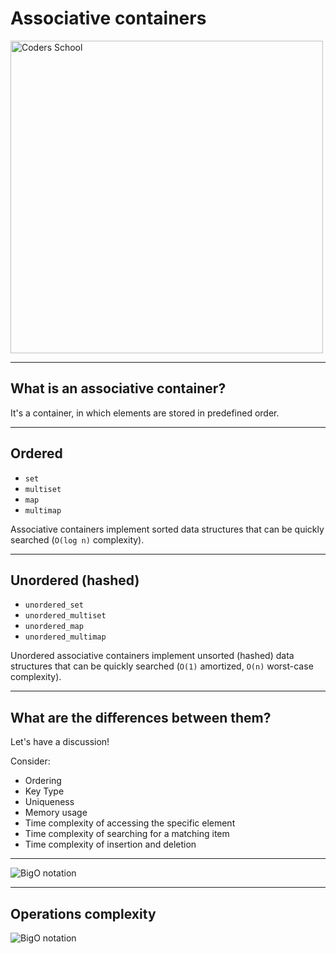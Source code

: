 <!-- .slide: data-background="#111111" -->

# Associative containers

<a href="https://coders.school">
    <img width="500" src="../img/coders_school_logo.png" alt="Coders School" class="plain">
</a>

___

## What is an associative container?

It's a container, in which elements are stored in predefined order.
<!-- .element: class="fragment fade-in" -->

___

## Ordered

* <!-- .element: class="fragment fade-in" --> <code>set</code>
* <!-- .element: class="fragment fade-in" --> <code>multiset</code>
* <!-- .element: class="fragment fade-in" --> <code>map</code>
* <!-- .element: class="fragment fade-in" --> <code>multimap</code>

Associative containers implement sorted data structures that can be quickly searched (`O(log n)` complexity).
<!-- .element: class="fragment fade-in" -->

___

## Unordered (hashed)

* <!-- .element: class="fragment fade-in" --> <code>unordered_set</code>
* <!-- .element: class="fragment fade-in" --> <code>unordered_multiset</code>
* <!-- .element: class="fragment fade-in" --> <code>unordered_map</code>
* <!-- .element: class="fragment fade-in" --> <code>unordered_multimap</code>

Unordered associative containers implement unsorted (hashed) data structures that can be quickly searched (`O(1)` amortized, `O(n)` worst-case complexity).
<!-- .element: class="fragment fade-in" -->

___

## What are the differences between them?

Let's have a discussion!

Consider:

* <!-- .element: class="fragment fade-in-then-semi-out" --> Ordering
* <!-- .element: class="fragment fade-in-then-semi-out" --> Key Type
* <!-- .element: class="fragment fade-in-then-semi-out" --> Uniqueness
* <!-- .element: class="fragment fade-in-then-semi-out" --> Memory usage
* <!-- .element: class="fragment fade-in-then-semi-out" --> Time complexity of accessing the specific element
* <!-- .element: class="fragment fade-in-then-semi-out" --> Time complexity of searching for a matching item
* <!-- .element: class="fragment fade-in-then-semi-out" --> Time complexity of insertion and deletion

___

<img src="../img/set-map.png" alt="BigO notation" class="plain r-stretch">

___

## Operations complexity

<img src="../img/bigO.png" alt="BigO notation" class="plain r-stretch">
